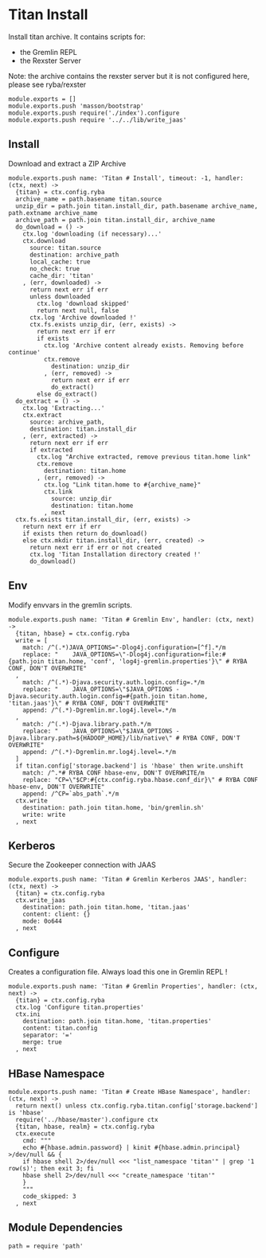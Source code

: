 
# Titan Install

Install titan archive. It contains scripts for:
*   the Gremlin REPL
*   the Rexster Server

Note: the archive contains the rexster server but it is not configured here,
please see ryba/rexster

    module.exports = []
    module.exports.push 'masson/bootstrap'
    module.exports.push require('./index').configure
    module.exports.push require '../../lib/write_jaas'

## Install

Download and extract a ZIP Archive

    module.exports.push name: 'Titan # Install', timeout: -1, handler: (ctx, next) ->
      {titan} = ctx.config.ryba
      archive_name = path.basename titan.source
      unzip_dir = path.join titan.install_dir, path.basename archive_name, path.extname archive_name
      archive_path = path.join titan.install_dir, archive_name
      do_download = () ->
        ctx.log 'downloading (if necessary)...'
        ctx.download
          source: titan.source
          destination: archive_path
          local_cache: true
          no_check: true
          cache_dir: 'titan'
        , (err, downloaded) ->
          return next err if err
          unless downloaded
            ctx.log 'download skipped'
            return next null, false
          ctx.log 'Archive downloaded !'
          ctx.fs.exists unzip_dir, (err, exists) ->
            return next err if err
            if exists
              ctx.log 'Archive content already exists. Removing before continue'
              ctx.remove
                destination: unzip_dir
              , (err, removed) ->
                return next err if err
                do_extract()
            else do_extract() 
      do_extract = () ->
        ctx.log 'Extracting...'
        ctx.extract
          source: archive_path,
          destination: titan.install_dir
        , (err, extracted) ->
          return next err if err
          if extracted
            ctx.log "Archive extracted, remove previous titan.home link"
            ctx.remove
              destination: titan.home
            , (err, removed) ->
              ctx.log "Link titan.home to #{archive_name}"
              ctx.link
                source: unzip_dir
                destination: titan.home
              , next
      ctx.fs.exists titan.install_dir, (err, exists) ->
        return next err if err
        if exists then return do_download()
        else ctx.mkdir titan.install_dir, (err, created) ->
          return next err if err or not created
          ctx.log 'Titan Installation directory created !'
          do_download()

## Env

Modify envvars in the gremlin scripts.

    module.exports.push name: 'Titan # Gremlin Env', handler: (ctx, next) ->
      {titan, hbase} = ctx.config.ryba
      write = [
        match: /^(.*)JAVA_OPTIONS="-Dlog4j.configuration=[^f].*/m
        replace: "    JAVA_OPTIONS=\"-Dlog4j.configuration=file:#{path.join titan.home, 'conf', 'log4j-gremlin.properties'}\" # RYBA CONF, DON'T OVERWRITE"
      ,
        match: /^(.*)-Djava.security.auth.login.config=.*/m
        replace: "    JAVA_OPTIONS=\"$JAVA_OPTIONS -Djava.security.auth.login.config=#{path.join titan.home, 'titan.jaas'}\" # RYBA CONF, DON'T OVERWRITE"
        append: /^(.*)-Dgremlin.mr.log4j.level=.*/m
      ,
        match: /^(.*)-Djava.library.path.*/m
        replace: "    JAVA_OPTIONS=\"$JAVA_OPTIONS -Djava.library.path=${HADOOP_HOME}/lib/native\" # RYBA CONF, DON'T OVERWRITE"
        append: /^(.*)-Dgremlin.mr.log4j.level=.*/m
      ]
      if titan.config['storage.backend'] is 'hbase' then write.unshift
        match: /^.*# RYBA CONF hbase-env, DON'T OVERWRITE/m
        replace: "CP=\"$CP:#{ctx.config.ryba.hbase.conf_dir}\" # RYBA CONF hbase-env, DON'T OVERWRITE"
        append: /^CP=`abs_path`.*/m
      ctx.write
        destination: path.join titan.home, 'bin/gremlin.sh'
        write: write
      , next

## Kerberos

Secure the Zookeeper connection with JAAS

    module.exports.push name: 'Titan # Gremlin Kerberos JAAS', handler: (ctx, next) ->
      {titan} = ctx.config.ryba
      ctx.write_jaas
        destination: path.join titan.home, 'titan.jaas'
        content: client: {}
        mode: 0o644
      , next

## Configure

Creates a configuration file. Always load this one in Gremlin REPL !

    module.exports.push name: 'Titan # Gremlin Properties', handler: (ctx, next) ->
      {titan} = ctx.config.ryba
      ctx.log 'Configure titan.properties'
      ctx.ini
        destination: path.join titan.home, 'titan.properties'
        content: titan.config
        separator: '='
        merge: true
      , next

## HBase Namespace

    module.exports.push name: 'Titan # Create HBase Namespace', handler: (ctx, next) ->
      return next() unless ctx.config.ryba.titan.config['storage.backend'] is 'hbase'
      require('../hbase/master').configure ctx
      {titan, hbase, realm} = ctx.config.ryba
      ctx.execute
        cmd: """
        echo #{hbase.admin.password} | kinit #{hbase.admin.principal} >/dev/null && {
        if hbase shell 2>/dev/null <<< "list_namespace 'titan'" | grep '1 row(s)'; then exit 3; fi
        hbase shell 2>/dev/null <<< "create_namespace 'titan'"
        }
        """
        code_skipped: 3
      , next

## Module Dependencies

    path = require 'path'
